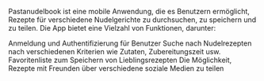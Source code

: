 Pastanudelbook ist eine mobile Anwendung, die es Benutzern ermöglicht, Rezepte für verschiedene Nudelgerichte zu durchsuchen, zu speichern und zu teilen. Die App bietet eine Vielzahl von Funktionen, darunter:

Anmeldung und Authentifizierung für Benutzer
Suche nach Nudelrezepten nach verschiedenen Kriterien wie Zutaten, Zubereitungszeit usw.
Favoritenliste zum Speichern von Lieblingsrezepten
Die Möglichkeit, Rezepte mit Freunden über verschiedene soziale Medien zu teilen


